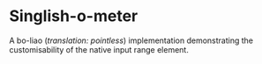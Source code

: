 # Singlish-o-meter

A bo-liao (*translation: pointless*) implementation demonstrating the customisability of the native input range element.
